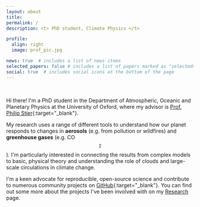 ```yaml
---
layout: about
title:
permalink: /
description: <t> PhD student, Climate Physics </t>

profile:
  align: right
  image: prof_pic.jpg

news: true  # includes a list of news items
selected_papers: false # includes a list of papers marked as "selected={true}"
social: true  # includes social icons at the bottom of the page
---
```


<p>&nbsp;</p>


Hi there! I'm a PhD student in the Department of Atmospheric, Oceanic and Planetary Physics at the University of Oxford, where my advisor is [Prof. Philip Stier](https://www2.physics.ox.ac.uk/contacts/people/stier){:target="\_blank"}.

My research uses a range of different tools to understand how our planet responds to changes in **aerosols** (e.g. from pollution or wildfires) and **greenhouse gases** (e.g. CO$$ _{2} $$). I'm particularly interested in connecting the results from complex models to basic, physical theory and understanding the role of clouds and large-scale circulations in climate change.

I'm a keen advocate for reproducible, open-source science and contribute to numerous community projects on [GitHub](https://github.com/AndrewWilliams3142){:target="\_blank"}. You can find out some more about the projects I've been involved with on my [Research](https://andrewwilliams3142.github.io/research/) page.
